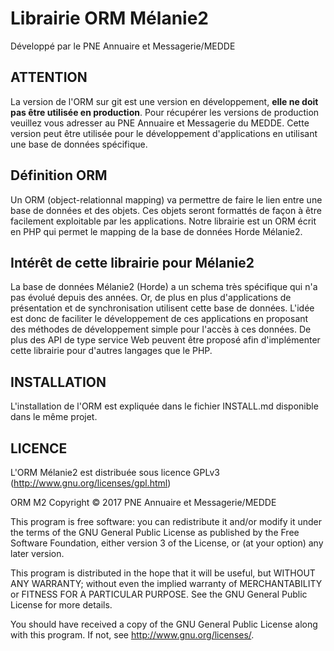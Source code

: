 Librairie ORM Mélanie2
======================

Développé par le PNE Annuaire et Messagerie/MEDDE

ATTENTION
---------

La version de l'ORM sur git est une version en développement, **elle ne doit pas être utilisée en production**.
Pour récupérer les versions de production veuillez vous adresser au PNE Annuaire et Messagerie du MEDDE.
Cette version peut être utilisée pour le développement d'applications en utilisant une base de données spécifique.


Définition ORM
--------------

Un ORM (object-relationnal mapping) va permettre de faire le lien entre une base de
données et des objets. Ces objets seront formattés de façon à être facilement exploitable par les
applications.
Notre librairie est un ORM écrit en PHP qui permet le mapping de la base de données Horde
Mélanie2.

Intérêt de cette librairie pour Mélanie2
----------------------------------------

La base de données Mélanie2 (Horde) a un schema très spécifique qui n'a pas évolué depuis
des années. Or, de plus en plus d'applications de présentation et de synchronisation utilisent cette
base de données. L'idée est donc de faciliter le développement de ces applications en proposant des
méthodes de développement simple pour l'accès à ces données. De plus des API de type service
Web peuvent être proposé afin d'implémenter cette librairie pour d'autres langages que le PHP.


INSTALLATION
------------

L'installation de l'ORM est expliquée dans le fichier INSTALL.md disponible dans le même projet.


LICENCE
-------

L'ORM Mélanie2 est distribuée sous licence GPLv3 (http://www.gnu.org/licenses/gpl.html)

ORM M2 Copyright © 2017  PNE Annuaire et Messagerie/MEDDE

This program is free software: you can redistribute it and/or modify
it under the terms of the GNU General Public License as published by
the Free Software Foundation, either version 3 of the License, or
(at your option) any later version.

This program is distributed in the hope that it will be useful,
but WITHOUT ANY WARRANTY; without even the implied warranty of
MERCHANTABILITY or FITNESS FOR A PARTICULAR PURPOSE.  See the
GNU General Public License for more details.

You should have received a copy of the GNU General Public License
along with this program.  If not, see <http://www.gnu.org/licenses/>.

